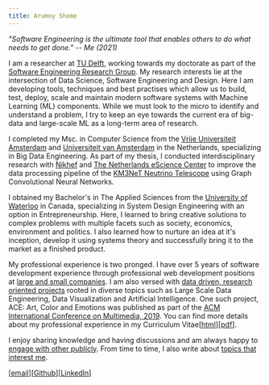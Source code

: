 ```yaml
---
title: Arumoy Shome
---
```


*"Software Engineering is the ultimate tool that enables others to do
what needs to get done." -- Me (2021)*

I am a researcher at [TU Delft](https://www.tudelft.nl/en/), working
towards my doctorate as part of the [Software Engineering Research
Group](https://se.ewi.tudelft.nl/). My research interests lie at the
intersection of Data Science, Software Engineering and Design. Here I
am developing tools, techniques and best practises which allow us to
build, test, deploy, scale and maintain modern software systems with
Machine Learning (ML) components. While we must look to the micro to
identify and understand a problem, I try to keep an eye towards the
current era of big-data and large-scale ML as a long-term area of
research.

I completed my Msc. in Computer Science from the [Vrije Universiteit
Amsterdam](https://www.vu.nl/en) and [Universiteit van
Amsterdam](https://www.uva.nl/en) in the Netherlands, specializing in
Big Data Engineering. As part of my thesis, I conducted
interdisciplinary research with [Nikhef](https://www.nikhef.nl/en/)
and [The Netherlands eScience Center](https://www.esciencecenter.nl/)
to improve the data processing pipeline of the [KM3NeT Neutrino
Telescope](https://www.km3net.org/) using Graph Convolutional Neural
Networks.

I obtained my Bachelor's in The Applied Sciences from the [University
of Waterloo](https://uwaterloo.ca/) in Canada, specializing in System
Design Engineering with an option in Entrepreneurship. Here, I learned
to bring creative solutions to complex problems with multiple facets
such as society, economics, environment and politics. I also learned
how to nurture an idea at it's inception, develop it using systems
theory and successfully bring it to the market as a finished product.

My professional experience is two pronged. I have over 5 years of
software development experience through professional web development
positions at [large and small
companies](https://linkedin.com/in/arumoyshome). I am also versed with
[data driven, research oriented projects](projects) rooted in diverse
topics such as Large Scale Data Engineering, Data Visualization and
Artificial Intelligence. One such project, ACE: Art, Color and
Emotions was published as part of the [ACM International Conference on
Multimedia,
2019](https://dl.acm.org/doi/abs/10.1145/3343031.3350588). You can
     find more details about my professional experience in my
     Curriculum Vitae[[html](cv)][[pdf](assets/pdf/cv-redacted.pdf)].

I enjoy sharing knowledge and having discussions and am always happy
to [engage with other publicly](talks). From time to time, I also
write about [topics that interest me](org).

[[email](mailto:contact@arumoy.me)][[Github](https://github.com/arumoy-shome)][[LinkedIn](https://www.linkedin.com/in/arumoyshome/)]
